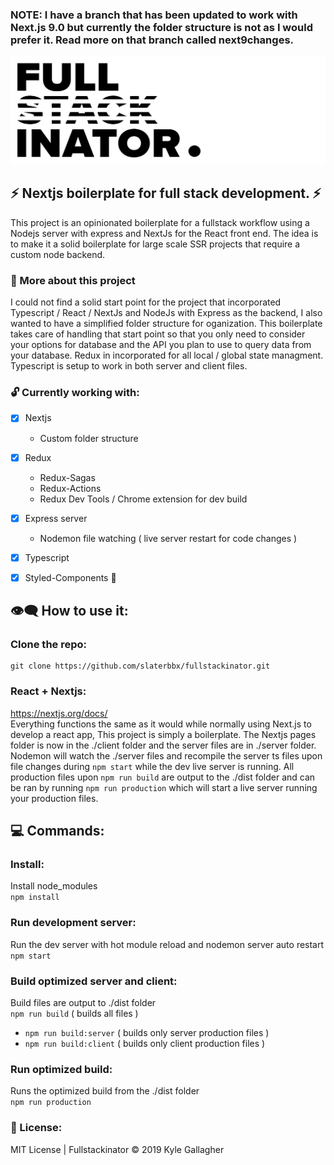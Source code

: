 ### NOTE: I have a branch that has been updated to work with Next.js 9.0 but currently the folder structure is not as I would prefer it. Read more on that branch called next9changes.

![nextjs fullstackinator](headerIMG.jpg)

## ⚡️ Nextjs boilerplate for full stack development. ⚡️
This project is an opinionated boilerplate for a fullstack workflow using a Nodejs server with express and NextJs for the React front end. The idea is to make it a solid boilerplate for large scale SSR projects that require a custom node backend.  

### 🔎 More about this project
I could not find a solid start point for the project that incorporated Typescript / React / NextJs and NodeJs with Express as the backend, I also wanted to have a simplified folder structure for oganization. This boilerplate takes care of handling that start point so that you only need to consider your options for database and the API you plan to use to query data from your database. Redux in incorporated for all local / global state managment. Typescript is setup to work in both server and client files.

### 🔓 Currently working with:
- [x] Nextjs
  - Custom folder structure
- [x] Redux
  - Redux-Sagas
  - Redux-Actions
  - Redux Dev Tools / Chrome extension for dev build
- [x] Express server
  - Nodemon file watching ( live server restart for code changes )
- [x] Typescript
- [x] Styled-Components 💅
 

## 👁‍🗨 How to use it:
### Clone the repo:
```
git clone https://github.com/slaterbbx/fullstackinator.git
```
### React + Nextjs:
https://nextjs.org/docs/  
Everything functions the same as it would while normally using Next.js to develop a react app, This project is simply a boilerplate. The Nextjs pages folder is now in the ./client folder and the server files are in ./server folder. Nodemon will watch the ./server files and recompile the server ts files upon file changes during `npm start` while the dev live server is running. All production files upon `npm run build` are output to the ./dist folder and can be ran by running `npm run production` which will start a live server running your production files.

## 💻 Commands:
### Install:
Install node_modules  
`npm install`
### Run development server:
Run the dev server with hot module reload and nodemon server auto restart<br>
`npm start`
### Build optimized server and client:
Build files are output to ./dist folder  
`npm run build` ( builds all files )
- `npm run build:server` ( builds only server production files )
- `npm run build:client` ( builds only client production files )
### Run optimized build:
Runs the optimized build from the ./dist folder  
`npm run production`  

### 📝 License:
MIT License | Fullstackinator © 2019 Kyle Gallagher
